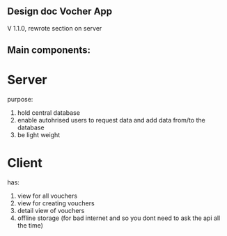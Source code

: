 ## Design doc Vocher App
V 1.1.0, rewrote section on server
## Main components:

# Server
purpose:

1. hold central database
2. enable autohrised users to request data and add data from/to the database
3. be light weight

# Client
has:

1. view for all vouchers
2. view for creating vouchers
3. detail view of vouchers
4. offline storage (for bad internet and so you dont need to ask the api all the time)